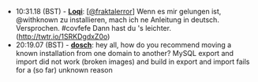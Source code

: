 * <a id="10:31.18">10:31.18 (BST)</a> - __[Loqi](https://github.com/Loqi)__: [<a href="https://twitter.com/fraktalerror">@fraktalerror</a>] Wenn es mir gelungen ist, @withknown zu installieren, mach ich ne Anleitung in deutsch. Versprochen. #covfefe  Dann hast du 's leichter. (http://twtr.io/1SRKDgdxZ0o)
* <a id="20:19.07">20:19.07 (BST)</a> - __[dosch](https://github.com/dosch)__: hey all, how do you recommend moving a known installation from one domain to another? MySQL export and import did not work (broken images) and build in export and import fails for a (so far) unknown reason
